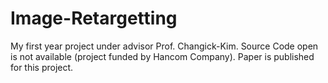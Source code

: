 # Image-Retargetting
My first year project under advisor Prof. Changick-Kim. Source Code open is not available (project funded by Hancom Company). Paper is published for this project. 

